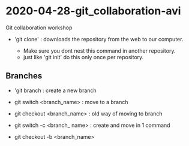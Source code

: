 # 2020-04-28-git_collaboration-avi
Git collaboration workshop

- 'git clone' <URL> : downloads the repository from the web to our computer.
	- Make sure you dont nest this command in another repository.
	- just like 'git init' do this only once per repository.


## Branches

- 'git branch <branch name> : create a new branch
- git switch <branch_name> : move to a branch
- git checkout <branch_name> : old way of moving to branch

- git switch -c <branch_ name> : create and move in 1 command
- git checkout -b <branch_name> 

